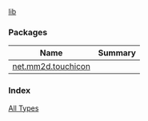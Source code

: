 [lib](./index.md)

### Packages

| Name | Summary |
|---|---|
| [net.mm2d.touchicon](net.mm2d.touchicon/index.md) |  |

### Index

[All Types](alltypes/index.md)